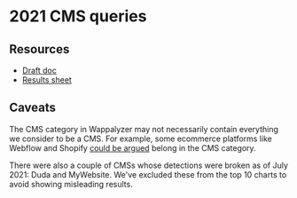 # 2021 CMS queries

## Resources

- [Draft doc](https://docs.google.com/document/d/1107H58WlpqPOrIsRZMCK7q8h-f8rmNfLPr3BU6qGUqc/edit?usp=sharing)
- [Results sheet](https://docs.google.com/spreadsheets/d/1gAJh4VcSEU6-6aQxBiTFl-7cbyHukfdhg-Iaq9y5pnc/edit?usp=sharing)

## Caveats

The CMS category in Wappalyzer may not necessarily contain everything we consider to be a CMS. For example, some ecommerce platforms like Webflow and Shopify [could be argued](https://github.com/AliasIO/wappalyzer/pull/4729) belong in the CMS category.

There were also a couple of CMSs whose detections were broken as of July 2021: Duda and MyWebsite. We've excluded these from the top 10 charts to avoid showing misleading results.
